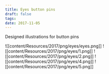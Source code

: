 ```yaml
---
title: Eyes button pins
draft: false
tags: 
date: 2017-11-05
---
```

Designed illustrations for button pins

![[content/Resources/2017/png/eyes/eyes.png]]
![[content/Resources/2017/png/eyes/1.png]]
![[content/Resources/2017/png/eyes/2.png]]
![[content/Resources/2017/png/eyes/4.png]]
![[content/Resources/2017/png/eyes/5.png]]